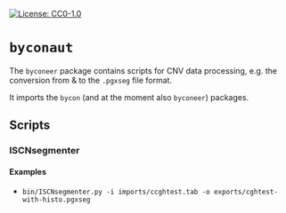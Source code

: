 [![License: CC0-1.0](https://img.shields.io/badge/License-CC0%201.0-lightgrey.svg)](http://creativecommons.org/publicdomain/zero/1.0/)

# `byconaut`

The `byconeer` package contains scripts for CNV data processing, e.g. the 
conversion from & to the `.pgxseg` file format.

It imports the `bycon` (and at the moment also `byconeer`) packages.

## Scripts

### ISCNsegmenter

#### Examples

* `bin/ISCNsegmenter.py -i imports/ccghtest.tab -o exports/cghtest-with-histo.pgxseg`